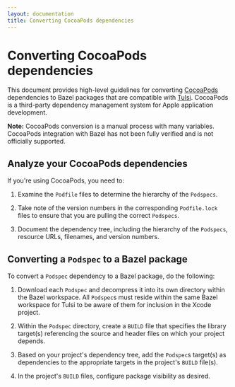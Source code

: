 ```yaml
---
layout: documentation
title: Converting CocoaPods dependencies
---
```


# Converting CocoaPods dependencies

This document provides high-level guidelines for converting [CocoaPods](https://www.cocoapods.org/)
dependencies to Bazel packages that are compatible with [Tulsi](http://http://tulsi.bazel.build/).
CocoaPods is a third-party dependency management system for Apple application
development.

**Note:**  CocoaPods conversion is a manual process with many variables.
CocoaPods integration with Bazel has not been fully verified and is not
officially supported.

## Analyze your CocoaPods dependencies

If you're using CocoaPods, you need to:

1.  Examine the `Podfile` files to determine the hierarchy of the `Podspecs`.

2.  Take note of the version numbers in the corresponding `Podfile.lock` files
    to ensure that you are pulling the correct `Podspecs`.

3.  Document the dependency tree, including the hierarchy of the `Podspecs`,
    resource URLs, filenames, and version numbers.

## Converting a `Podspec` to a Bazel package

To convert a `Podspec` dependency to a Bazel package, do the following:

1. Download each `Podspec` and decompress it into its own directory within the
   Bazel workspace. All `Podspec`s must reside within the same Bazel workspace
   for Tulsi to be aware of them for inclusion in the Xcode project.

2. Within the `Podspec` directory, create a `BUILD` file that specifies the
   library target(s) referencing the source and header files on which your
   project depends.

3. Based on your project's dependency tree, add the `Podspec`s target(s) as
   dependencies to the appropriate targets in the project's `BUILD` file(s).

4. In the project's `BUILD` files, configure package visibility as desired.
